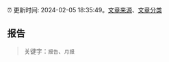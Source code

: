:alarm_clock: 更新时间: 2024-02-05 18:35:49。[文章来源](/README.md)、[文章分类](/TAGS.md)

## 报告


> 关键字：`报告`、`月报`



